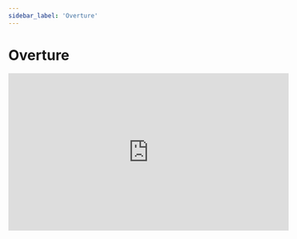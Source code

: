 ```yaml
---
sidebar_label: 'Overture'
---
```


# Overture

<iframe width="560" height="315" src="https://www.youtube.com/embed/JUqV84rN_qs?si=CUnImtnuhTadplTv" title="YouTube video player" frameborder="0" allow="accelerometer; autoplay; clipboard-write; encrypted-media; gyroscope; picture-in-picture; web-share" referrerpolicy="strict-origin-when-cross-origin" allowfullscreen />
